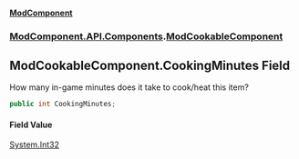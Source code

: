 #### [ModComponent](index.md 'index')
### [ModComponent.API.Components](index.md#ModComponent.API.Components 'ModComponent.API.Components').[ModCookableComponent](ModCookableComponent.md 'ModComponent.API.Components.ModCookableComponent')

## ModCookableComponent.CookingMinutes Field

How many in-game minutes does it take to cook/heat this item?

```csharp
public int CookingMinutes;
```

#### Field Value
[System.Int32](https://docs.microsoft.com/en-us/dotnet/api/System.Int32 'System.Int32')